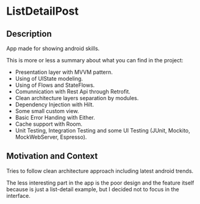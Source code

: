 # ListDetailPost
## Description
App made for showing android skills.

This is more or less a summary about what you can find in the project:
- Presentation layer with MVVM pattern.
- Using of UIState modeling.
- Using of Flows and StateFlows.
- Comunnication with Rest Api through Retrofit.
- Clean architecture layers separation by modules.
- Dependency Injection with Hilt.
- Some small custom view.
- Basic Error Handing with Either.
- Cache support with Room.
- Unit Testing, Integration Testing and some UI Testing (JUnit, Mockito, MockWebServer, Espresso).

## Motivation and Context
Tries to follow clean architecture approach including latest android trends.

The less interesting part in the app is the poor design and the feature itself because is just a list-detail example, but I decided not to focus in the interface.

